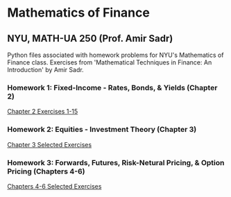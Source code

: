 # Mathematics of Finance 
## NYU, MATH-UA 250 (Prof. Amir Sadr)

Python files associated with homework problems for NYU's Mathematics of Finance class. Exercises from 'Mathematical Techniques in Finance: An Introduction' by Amir Sadr.  

### Homework 1: Fixed-Income - Rates, Bonds, & Yields (Chapter 2) 
[Chapter 2 Exercises 1-15](https://github.com/user-attachments/files/17249424/Math_Finance_HW1.1.pdf)

### Homework 2: Equities - Investment Theory (Chapter 3) 
[Chapter 3 Selected Exercises](https://github.com/user-attachments/files/17451769/Math_Finance_HW2.pdf)

### Homework 3: Forwards, Futures, Risk-Netural Pricing, & Option Pricing (Chapters 4-6) 
[Chapters 4-6 Selected Exercises](https://github.com/user-attachments/files/18058436/Math_Finance_HW3.pdf)

